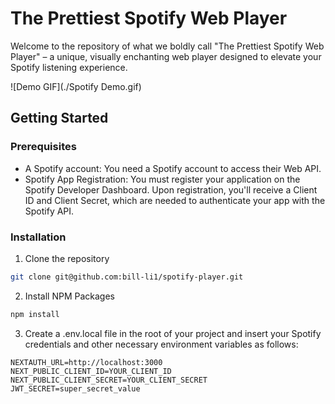 # The Prettiest Spotify Web Player

Welcome to the repository of what we boldly call "The Prettiest Spotify Web Player" – a unique, visually enchanting web player designed to elevate your Spotify listening experience.

![Demo GIF](./Spotify Demo.gif)

## Getting Started

### Prerequisites

- A Spotify account: You need a Spotify account to access their Web API.
- Spotify App Registration: You must register your application on the Spotify Developer Dashboard. Upon registration, you'll receive a Client ID and Client Secret, which are needed to authenticate your app with the Spotify API.

### Installation

1. Clone the repository

```bash
git clone git@github.com:bill-li1/spotify-player.git
```

2. Install NPM Packages

```bash
npm install
```

3. Create a .env.local file in the root of your project and insert your Spotify credentials and other necessary environment variables as follows:

```
NEXTAUTH_URL=http://localhost:3000
NEXT_PUBLIC_CLIENT_ID=YOUR_CLIENT_ID
NEXT_PUBLIC_CLIENT_SECRET=YOUR_CLIENT_SECRET
JWT_SECRET=super_secret_value
```
